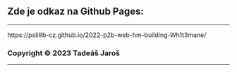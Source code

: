 ## Zde je odkaz na Github Pages: 
---
https://psli#b-cz.github.io/2022-p2b-web-hm-building-Wh1t3mane/

### Copyright © 2023 Tadeáš Jaroš
---
